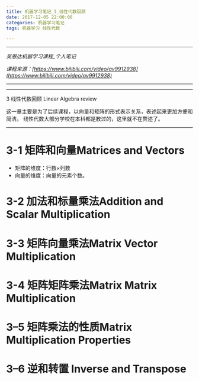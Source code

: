 ```yaml
---
title: 机器学习笔记_3_线性代数回顾
date: 2017-12-05 22:00:00
categories: 机器学习笔记
tags: 机器学习 线性代数

---
```


***

*吴恩达机器学习课程_个人笔记*

*课程来源：[https://www.bilibili.com/video/av9912938](https://www.bilibili.com/video/av9912938)*

***

***

3 线性代数回顾 Linear Algebra review

这一章主要是为了后续课程，以向量和矩阵的形式表示关系，表述起来更加方便和简洁。
线性代数大部分学校在本科都是教过的，这里就不在赘述了。

***

# 3-1 矩阵和向量Matrices and Vectors
- 矩阵的维度：行数×列数
- 向量的维度：向量的元素个数。

# 3-2 加法和标量乘法Addition and Scalar Multiplication

# 3-3 矩阵向量乘法Matrix Vector Multiplication

# 3-4 矩阵矩阵乘法Matrix Matrix Multiplication

# 3–5 矩阵乘法的性质Matrix Multiplication Properties

# 3–6 逆和转置 Inverse and Transpose